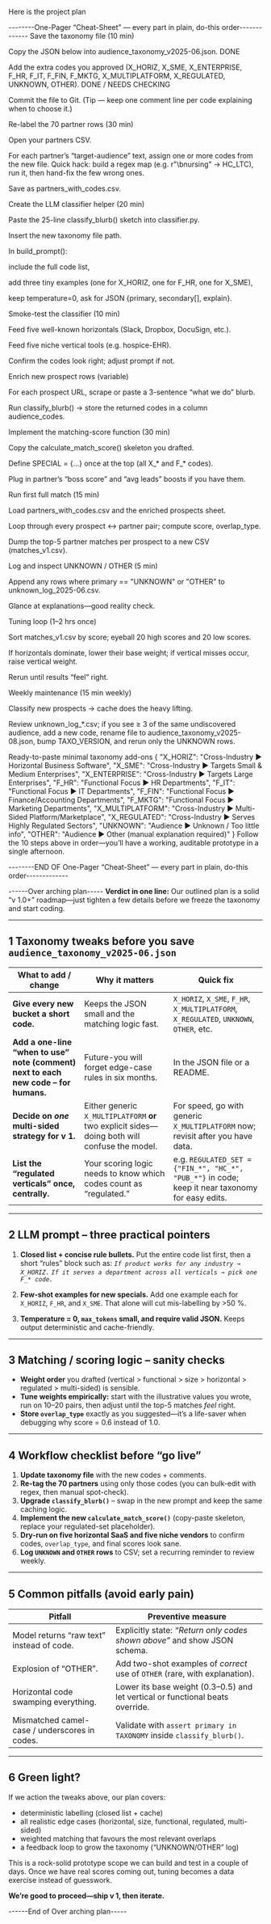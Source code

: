 Here is the project plan


--------One-Pager “Cheat-Sheet” — every part in plain, do-this order-------------
Save the taxonomy file (10 min)

Copy the JSON below into audience_taxonomy_v2025-06.json. DONE

Add the extra codes you approved (X_HORIZ, X_SME, X_ENTERPRISE, F_HR, F_IT, F_FIN, F_MKTG, X_MULTIPLATFORM, X_REGULATED, UNKNOWN, OTHER). DONE / NEEDS CHECKING

Commit the file to Git.
(Tip — keep one comment line per code explaining when to choose it.)

Re-label the 70 partner rows (30 min)

Open your partners CSV.

For each partner’s “target-audience” text, assign one or more codes from the new file.
Quick hack: build a regex map (e.g. r"\bnursing" → HC_LTC), run it, then hand-fix the few wrong ones.

Save as partners_with_codes.csv.

Create the LLM classifier helper (20 min)

Paste the 25-line classify_blurb() sketch into classifier.py.

Insert the new taxonomy file path.

In build_prompt():

include the full code list,

add three tiny examples (one for X_HORIZ, one for F_HR, one for X_SME),

keep temperature=0, ask for JSON {primary, secondary[], explain}.

Smoke-test the classifier (10 min)

Feed five well-known horizontals (Slack, Dropbox, DocuSign, etc.).

Feed five niche vertical tools (e.g. hospice-EHR).

Confirm the codes look right; adjust prompt if not.

Enrich new prospect rows (variable)

For each prospect URL, scrape or paste a 3-sentence “what we do” blurb.

Run classify_blurb() → store the returned codes in a column audience_codes.

Implement the matching-score function (30 min)

Copy the calculate_match_score() skeleton you drafted.

Define SPECIAL = {...} once at the top (all X_* and F_* codes).

Plug in partner’s “boss score” and “avg leads” boosts if you have them.

Run first full match (15 min)

Load partners_with_codes.csv and the enriched prospects sheet.

Loop through every prospect ↔ partner pair; compute score, overlap_type.

Dump the top-5 partner matches per prospect to a new CSV (matches_v1.csv).

Log and inspect UNKNOWN / OTHER (5 min)

Append any rows where primary == "UNKNOWN" or "OTHER" to unknown_log_2025-06.csv.

Glance at explanations—good reality check.

Tuning loop (1–2 hrs once)

Sort matches_v1.csv by score; eyeball 20 high scores and 20 low scores.

If horizontals dominate, lower their base weight; if vertical misses occur, raise vertical weight.

Rerun until results “feel” right.

Weekly maintenance (15 min weekly)

Classify new prospects → cache does the heavy lifting.

Review unknown_log_*.csv; if you see ≥ 3 of the same undiscovered audience, add a new code, rename file to audience_taxonomy_v2025-08.json, bump TAXO_VERSION, and rerun only the UNKNOWN rows.

Ready-to-paste minimal taxonomy add-ons
{
  "X_HORIZ": "Cross-Industry ► Horizontal Business Software",
  "X_SME": "Cross-Industry ► Targets Small & Medium Enterprises",
  "X_ENTERPRISE": "Cross-Industry ► Targets Large Enterprises",
  "F_HR": "Functional Focus ► HR Departments",
  "F_IT": "Functional Focus ► IT Departments",
  "F_FIN": "Functional Focus ► Finance/Accounting Departments",
  "F_MKTG": "Functional Focus ► Marketing Departments",
  "X_MULTIPLATFORM": "Cross-Industry ► Multi-Sided Platform/Marketplace",
  "X_REGULATED": "Cross-Industry ► Serves Highly Regulated Sectors",
  "UNKNOWN": "Audience ► Unknown / Too little info",
  "OTHER": "Audience ► Other (manual explanation required)"
}
Follow the 10 steps above in order—you’ll have a working, auditable prototype in a single afternoon.

--------END OF One-Pager “Cheat-Sheet” — every part in plain, do-this order-------------


------Over arching plan-----
**Verdict in one line:**
Our outlined plan is a solid “v 1.0+” roadmap—just tighten a few details before we freeze the taxonomy and start coding.

---

## 1  Taxonomy tweaks before you save `audience_taxonomy_v2025-06.json`

| What to add / change                                                                | Why it matters                                                                                | Quick fix                                                                                        |
| ----------------------------------------------------------------------------------- | --------------------------------------------------------------------------------------------- | ------------------------------------------------------------------------------------------------ |
| **Give every new bucket a short code.**                                             | Keeps the JSON small and the matching logic fast.                                             | `X_HORIZ`, `X_SME`, `F_HR`, `X_MULTIPLATFORM`, `X_REGULATED`, `UNKNOWN`, `OTHER`, etc.           |
| **Add a one-line “when to use” note (comment) next to each new code – for humans.** | Future-you will forget edge-case rules in six months.                                         | In the JSON file or a README.                                                                    |
| **Decide on *one* multi-sided strategy for v 1.**                                   | Either generic `X_MULTIPLATFORM` **or** two explicit sides—doing both will confuse the model. | For speed, go with generic `X_MULTIPLATFORM` now; revisit after you have data.                   |
| **List the “regulated verticals” once, centrally.**                                 | Your scoring logic needs to know which codes count as “regulated.”                            | e.g. `REGULATED_SET = {"FIN_*", "HC_*", "PUB_*"}` in code; keep it near taxonomy for easy edits. |

---

## 2  LLM prompt – three practical pointers

1. **Closed list + concise rule bullets.**
   Put the entire code list first, then a short “rules” block such as:
   *`If product works for any industry → X_HORIZ.`*
   *`If it serves a department across all verticals → pick one F_* code.`*

2. **Few-shot examples for new specials.**
   Add one example each for `X_HORIZ`, `F_HR`, and `X_SME`. That alone will cut mis-labelling by >50 %.

3. **Temperature = 0, `max_tokens` small, and require valid JSON.**
   Keeps output deterministic and cache-friendly.

---

## 3  Matching / scoring logic – sanity checks

* **Weight order** you drafted (vertical > functional > size > horizontal > regulated > multi-sided) is sensible.
* **Tune weights empirically:** start with the illustrative values you wrote, run on 10–20 pairs, then adjust until the top-5 matches *feel* right.
* **Store `overlap_type`** exactly as you suggested—it’s a life-saver when debugging why score = 0.6 instead of 1.0.

---

## 4  Workflow checklist before “go live”

1. **Update taxonomy file** with the new codes + comments.
2. **Re-tag the 70 partners** using only those codes (you can bulk-edit with regex, then manual spot-check).
3. **Upgrade `classify_blurb()`** – swap in the new prompt and keep the same caching logic.
4. **Implement the new `calculate_match_score()`** (copy-paste skeleton, replace your regulated-set placeholder).
5. **Dry-run on five horizontal SaaS and five niche vendors** to confirm codes, `overlap_type`, and final scores look sane.
6. **Log `UNKNOWN` and `OTHER` rows** to CSV; set a recurring reminder to review weekly.

---

## 5  Common pitfalls (avoid early pain)

| Pitfall                                       | Preventive measure                                                             |
| --------------------------------------------- | ------------------------------------------------------------------------------ |
| Model returns “raw text” instead of code.     | Explicitly state: *“Return only codes shown above”* and show JSON schema.      |
| Explosion of “OTHER”.                         | Add two-shot examples of *correct* use of `OTHER` (rare, with explanation).    |
| Horizontal code swamping everything.          | Lower its base weight (0.3–0.5) and let vertical or functional beats override. |
| Mismatched camel-case / underscores in codes. | Validate with `assert primary in TAXONOMY` inside `classify_blurb()`.          |

---

## 6  Green light?

If we action the tweaks above, our plan covers:

* deterministic labelling (closed list + cache)
* all realistic edge cases (horizontal, size, functional, regulated, multi-sided)
* weighted matching that favours the most relevant overlaps
* a feedback loop to grow the taxonomy (“UNKNOWN/OTHER” log)

This is a rock-solid prototype scope we can build and test in a couple of days. Once we have real scores coming out, tuning becomes a data exercise instead of guesswork.

**We’re good to proceed—ship v 1, then iterate.**


------End of Over arching plan-----
